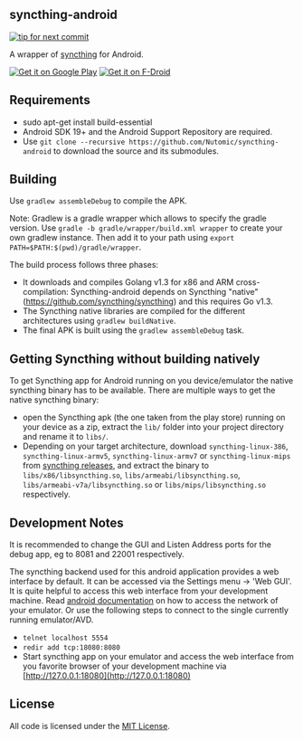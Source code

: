 ## syncthing-android

[![tip for next commit](https://tip4commit.com/projects/914.svg)](https://tip4commit.com/github/Nutomic/syncthing-android)

A wrapper of [syncthing](https://github.com/syncthing/syncthing) for Android.

[![Get it on Google Play](https://developer.android.com/images/brand/en_generic_rgb_wo_60.png)](https://play.google.com/store/apps/details?id=com.nutomic.syncthingandroid) [![Get it on F-Droid](https://f-droid.org/wiki/images/0/06/F-Droid-button_get-it-on.png)](https://f-droid.org/repository/browse/?fdid=com.nutomic.syncthingandroid)

## Requirements
- sudo apt-get install build-essential
- Android SDK 19+ and the Android Support Repository are required.
- Use `git clone --recursive https://github.com/Nutomic/syncthing-android` to download the source and its submodules.

## Building

Use `gradlew assembleDebug` to compile the APK.

Note: Gradlew is a gradle wrapper which allows to specify the gradle version. Use `gradle -b gradle/wrapper/build.xml wrapper` to create your own gradlew instance. Then add it to your path using `export PATH=$PATH:$(pwd)/gradle/wrapper`.

The build process follows three phases:
- It downloads and compiles Golang v1.3 for x86 and ARM cross-compilation: Syncthing-android depends on Syncthing "native" (https://github.com/syncthing/syncthing) and this requires Go v1.3.
- The Syncthing native libraries are compiled for the different architectures using `gradlew buildNative`.
- The final APK is built using the `gradlew assembleDebug` task.


## Getting Syncthing without building natively

To get Syncthing app for Android running on you device/emulator the native syncthing binary has to be available. There are multiple ways to get the native syncthing binary:
- open the Syncthing apk (the one taken from the play store) running on your device as a zip, extract the `lib/` folder into your project directory and rename it to `libs/`.
- Depending on your target architecture, download `syncthing-linux-386`, `syncthing-linux-armv5`, `syncthing-linux-armv7` or `syncthing-linux-mips` from [syncthing releases](https://github.com/calmh/syncthing/releases), and extract the binary to `libs/x86/libsyncthing.so`, `libs/armeabi/libsyncthing.so`, `libs/armeabi-v7a/libsyncthing.so` or `libs/mips/libsyncthing.so` respectively.


## Development Notes

It is recommended to change the GUI and Listen Address ports for the debug app, eg to 8081 and 22001 respectively.

The syncthing backend used for this android application provides a web interface by default. It can be accessed via the Settings menu -> 'Web GUI'. It is quite helpful to access this web interface from your development machine. Read [android documentation](http://developer.android.com/tools/devices/emulator.html#redirection) on how to access the network of your emulator. Or use the following steps to connect to the single currently running emulator/AVD.
- `telnet localhost 5554`
- `redir add tcp:18080:8080`
- Start syncthing app on your emulator and access the web interface from you favorite browser of your development machine via [http://127.0.0.1:18080](http://127.0.0.1:18080)

## License

All code is licensed under the [MIT License](https://github.com/Nutomic/syncthing-android/blob/master/LICENSE).
